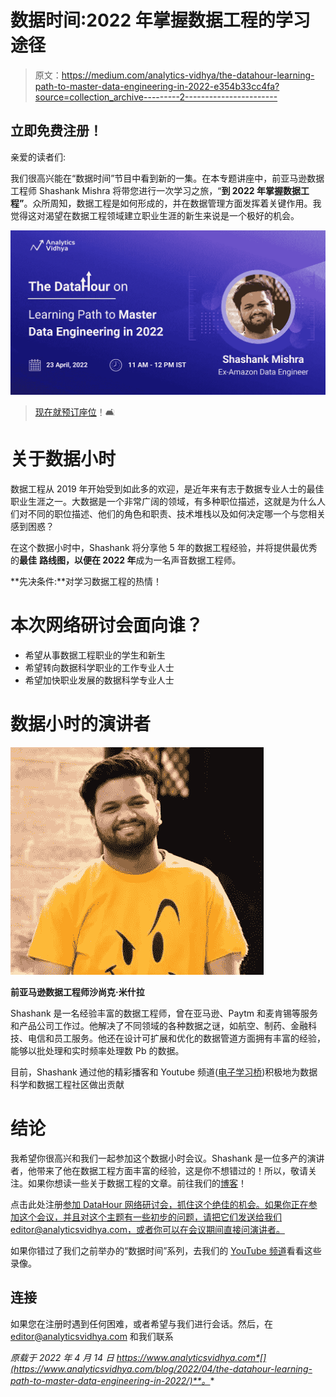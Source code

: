 # 数据时间:2022 年掌握数据工程的学习途径

> 原文：<https://medium.com/analytics-vidhya/the-datahour-learning-path-to-master-data-engineering-in-2022-e354b33cc4fa?source=collection_archive---------2----------------------->

## 立即免费注册！

亲爱的读者们:

我们很高兴能在“数据时间”节目中看到新的一集。在本专题讲座中，前亚马逊数据工程师 Shashank Mishra 将带您进行一次学习之旅，“**到 2022 年掌握数据工程”**。众所周知，数据工程是如何形成的，并在数据管理方面发挥着关键作用。我觉得这对渴望在数据工程领域建立职业生涯的新生来说是一个极好的机会。

![](img/4d61017f1995cdd2b8fa5f0cd93f3d57.png)

> [现在就预订座位](https://datahack.analyticsvidhya.com/contest/datahour-learning-path-to-master-data-engineering-in-2022//?utm_source=medium&utm_medium=announcement&utm_campaign=datahour)！🛋️

# 关于数据小时

数据工程从 2019 年开始受到如此多的欢迎，是近年来有志于数据专业人士的最佳职业生涯之一。大数据是一个非常广阔的领域，有多种职位描述，这就是为什么人们对不同的职位描述、他们的角色和职责、技术堆栈以及如何决定哪一个与您相关感到困惑？

在这个数据小时中，Shashank 将分享他 5 年的数据工程经验，并将提供最优秀的**最佳** **路线图，以便在 2022 年**成为一名声音数据工程师。

**先决条件:**对学习数据工程的热情！

# 本次网络研讨会面向谁？

*   希望从事数据工程职业的学生和新生
*   希望转向数据科学职业的工作专业人士
*   希望加快职业发展的数据科学专业人士

# 数据小时的演讲者

![](img/6643301ba801e27a627d50b4bfe6bb3a.png)

**前亚马逊数据工程师沙尚克·米什拉**

Shashank 是一名经验丰富的数据工程师，曾在亚马逊、Paytm 和麦肯锡等服务和产品公司工作过。他解决了不同领域的各种数据之谜，如航空、制药、金融科技、电信和员工服务。他还在设计可扩展和优化的数据管道方面拥有丰富的经验，能够以批处理和实时频率处理数 Pb 的数据。

目前，Shashank 通过他的精彩播客和 Youtube 频道([电子学习桥](https://www.youtube.com/c/LearningBridge))积极地为数据科学和数据工程社区做出贡献

# 结论

我希望你很高兴和我们一起参加这个数据小时会议。Shashank 是一位多产的演讲者，他带来了他在数据工程方面丰富的经验，这是你不想错过的！所以，敬请关注。如果你想读一些关于数据工程的文章。前往我们的[博客](https://www.analyticsvidhya.com/blog/)！

点击此处注册[参加 DataHour 网络研讨会，抓住这个绝佳的机会。如果你正在参加这个会议，并且对这个主题有一些初步的问题，请把它们发送给我们 editor@analyticsvidhya.com，或者你可以在会议期间直接问演讲者。](https://datahack.analyticsvidhya.com/contest/datahour-learning-path-to-master-data-engineering-in-2022//?utm_source=medium&utm_medium=announcement&utm_campaign=datahour)

如果你错过了我们之前举办的“数据时间”系列，去我们的 [YouTube 频道](https://www.youtube.com/playlist?list=PLdKd-j64gDcDv3qhAveXqBQQKbDktkfRX)看看这些录像。

## 连接

如果您在注册时遇到任何困难，或者希望与我们进行会话。然后，在 editor@analyticsvidhya.com 和我们联系

*原载于 2022 年 4 月 14 日 https://www.analyticsvidhya.com*[](https://www.analyticsvidhya.com/blog/2022/04/the-datahour-learning-path-to-master-data-engineering-in-2022/)**。**